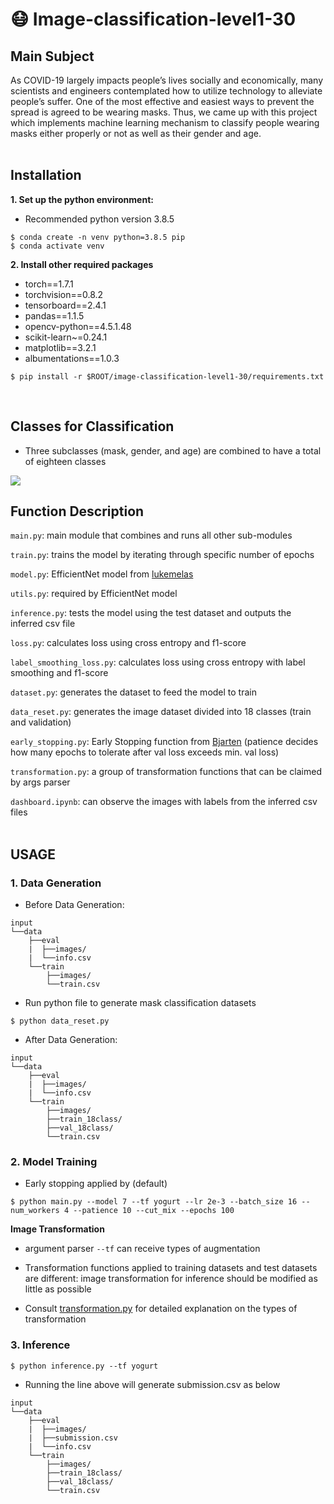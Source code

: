 # :mask: Image-classification-level1-30

## Main Subject
As COVID-19 largely impacts people’s lives socially and economically, many scientists and engineers contemplated how to utilize technology to alleviate people’s suffer. One of the most effective and easiest ways to prevent the spread is agreed to be wearing masks. Thus, we came up with this project which implements machine learning mechanism to classify people wearing masks either properly or not as well as their gender and age.
<br/><br/>

## Installation
**1. Set up the python environment:**
- Recommended python version 3.8.5
```
$ conda create -n venv python=3.8.5 pip
$ conda activate venv
```
**2. Install other required packages**
  - torch==1.7.1
  - torchvision==0.8.2
  - tensorboard==2.4.1
  - pandas==1.1.5
  - opencv-python==4.5.1.48
  - scikit-learn~=0.24.1
  - matplotlib==3.2.1
  - albumentations==1.0.3

```
$ pip install -r $ROOT/image-classification-level1-30/requirements.txt
```
<br/>

## Classes for Classification
- Three subclasses (mask, gender, and age) are combined to have a total of eighteen classes
<img src=https://i.imgur.com/efDFm0m.png>
<br/>

## Function Description
`main.py`: main module that combines and runs all other sub-modules

`train.py`: trains the model by iterating through specific number of epochs

`model.py`: EfficientNet model from [lukemelas](https://github.com/lukemelas/EfficientNet-PyTorch)

`utils.py`: required by EfficientNet model

`inference.py`: tests the model using the test dataset and outputs the inferred csv file

`loss.py`: calculates loss using cross entropy and f1-score

`label_smoothing_loss.py`: calculates loss using cross entropy with label smoothing and f1-score

`dataset.py`: generates the dataset to feed the model to train

`data_reset.py`: generates the image dataset divided into 18 classes (train and validation)

`early_stopping.py`: Early Stopping function from [Bjarten](https://github.com/Bjarten/early-stopping-pytorch) (patience decides how many epochs to tolerate after val loss exceeds min. val loss)

`transformation.py`: a group of transformation functions that can be claimed by args parser

`dashboard.ipynb`: can observe the images with labels from the inferred csv files
<br/><br/>

## USAGE
### 1. Data Generation

- Before Data Generation:
```
input
└──data
    ├──eval
    |  ├──images/
    |  └──info.csv
    └──train
        ├──images/
        └──train.csv
```

- Run python file to generate mask classification datasets
```
$ python data_reset.py
```

- After Data Generation:
```
input
└──data
    ├──eval
    |  ├──images/
    |  └──info.csv
    └──train
        ├──images/
        ├──train_18class/
        ├──val_18class/
        └──train.csv
```

### 2. Model Training

- Early stopping applied by (default) 

```
$ python main.py --model 7 --tf yogurt --lr 2e-3 --batch_size 16 --num_workers 4 --patience 10 --cut_mix --epochs 100
```

**Image Transformation**<br>
- argument parser `--tf` can receive types of augmentation
- Transformation functions applied to training datasets and test datasets are different: image transformation for inference should be modified as little as possible

- Consult [transformation.py](https://github.com/boostcampaitech2/image-classification-level1-30/blob/main/transformation.py) for detailed explanation on the types of transformation

### 3. Inference
```
$ python inference.py --tf yogurt
```
- Running the line above will generate submission.csv as below

```
input
└──data
    ├──eval
    |  ├──images/
    |  ├──submission.csv
    |  └──info.csv
    └──train
        ├──images/
        ├──train_18class/
        ├──val_18class/
        └──train.csv
```


